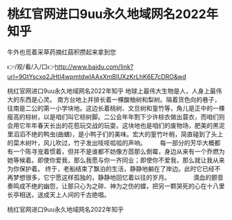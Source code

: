 # 桃红官网进口9uu永久地域网名2022年知乎
牛外也觅着采草药摘红菇积攒起来拿到您

👉/观/看/入/口👉http://www.baidu.com/link?url=9GtYscxq2JHtl4wpmtdwIAAxXmBlUXzKrLhK6E7cDRO&wd

桃红官网进口9uu永久地域网名2022年知乎	地球上最伟大生物是人，人身上最伟大的东西是心灵。
南方台地上并排长着一棵酸柚树和梨树。隔着货色向的巷子，往南是二公的第一小学块地。这边长着桃树、文旦树和篁竹等，角儿是正中的一棵瘦高的棕树，以是咱们叫它棕树脚。二公会年年割下少许棕衣做出蓑衣，而咱们则会用它年年春天长出的花苞玩交战的玩耍。这块地也是咱们的废物场，肥美的黑泥里滔滔不绝的鸭虫(曲蟮)，是小鸭子们的美味。宏大的篁竹叶梢，简直碰到了头上的菜木树叶，风儿吹过，竹子发出吱吱呱呱的声响。
　　每一部分的芳华大概都有一个陈寻宠着惯着，但并不是谁都不妨像方茴那么倒霉，身边从来有一个乔燃为她等候着。即使你爱我，那么我愿与你一齐同业；即使你不爱我，那么就让我从来为你保护着。
终于，老船结束了飘泊的生活，静静地躺在了岸边。此时它已经不再梦想很多，它宁愿这样孤独的，静静地回忆着以往的岁月。　　
　　滴血的颤音奏鸣成不绝的幽怨，让那只心为之碎、神为之伤的蝶，把另一颗哭死的心在十八里长亭相送，送成天上人间的千古绝唱。

桃红官网进口9uu永久地域网名2022年知乎
